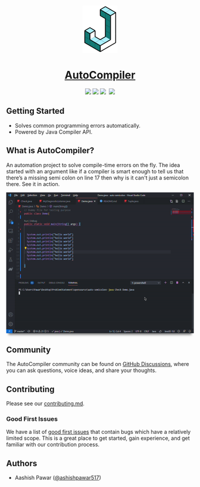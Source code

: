 <p align="center">
  <a href="https://github.com/ashishpawar517/AutoCompiler">
    <img src=".github/auto-compiler-logo.png" height="128">
    <h1 align="center">AutoCompiler</h1>
  </a>
</p>

<p align="center">

  <img src="https://forthebadge.com/images/badges/built-with-love.svg">
  
  <img src="https://forthebadge.com/images/badges/made-with-java.svg">

  <img src="https://forthebadge.com/images/badges/open-source.svg">

  <img alt="" src="https://img.shields.io/npm/l/next.svg?style=for-the-badge" height="35px">

  <img src="https://img.shields.io/badge/contributions-welcome-brightgreen.svg?style=for-the-badge" height="35px">

</a>

</p>

## Getting Started

- Solves common programming errors automatically.
- Powered by Java Compiler API.


<!-- ## Documentation

WIP -->

## What is AutoCompiler?
An automation project to solve compile-time errors on the fly. The idea started with an argument like if a compiler is smart enough to tell us that there’s a missing semi colon on line 17 then why is it can't just a semicolon there. See it in action.

<img src=".github/ezgif1.gif" alt="Kitten"
	title="gif1"  style="box-shadow: 0 10px 6px -6px #777;"/>
## Community

The AutoCompiler community can be found on [GitHub Discussions](https://github.com/ashishpawar517/AutoCompiler/discussions), where you can ask questions, voice ideas, and share your thoughts.

## Contributing

Please see our [contributing.md](/contributing.md).

### Good First Issues

We have a list of [good first issues](https://github.com/ashishpawar517/AutoCompiler/labels/good%20first%20issue) that contain bugs which have a relatively limited scope. This is a great place to get started, gain experience, and get familiar with our contribution process.

## Authors

- Aashish Pawar ([@ashishpawar517](https://github.com/ashishpawar517)) 


 
